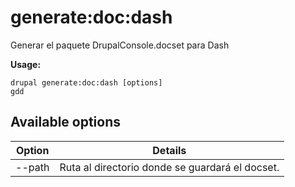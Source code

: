 # generate:doc:dash
Generar el paquete DrupalConsole.docset para Dash

**Usage:**
```
drupal generate:doc:dash [options]
gdd
```

## Available options
Option | Details
-------|-------------
--path | Ruta al directorio donde se guardará el docset.
